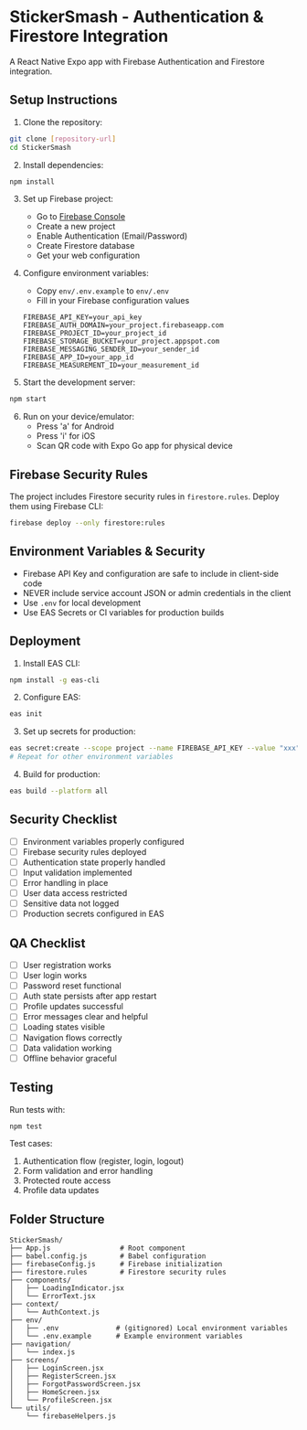 # StickerSmash - Authentication & Firestore Integration

A React Native Expo app with Firebase Authentication and Firestore integration.

## Setup Instructions

1. Clone the repository:
```bash
git clone [repository-url]
cd StickerSmash
```

2. Install dependencies:
```bash
npm install
```

3. Set up Firebase project:
   - Go to [Firebase Console](https://console.firebase.google.com)
   - Create a new project
   - Enable Authentication (Email/Password)
   - Create Firestore database
   - Get your web configuration

4. Configure environment variables:
   - Copy `env/.env.example` to `env/.env`
   - Fill in your Firebase configuration values
   ```
   FIREBASE_API_KEY=your_api_key
   FIREBASE_AUTH_DOMAIN=your_project.firebaseapp.com
   FIREBASE_PROJECT_ID=your_project_id
   FIREBASE_STORAGE_BUCKET=your_project.appspot.com
   FIREBASE_MESSAGING_SENDER_ID=your_sender_id
   FIREBASE_APP_ID=your_app_id
   FIREBASE_MEASUREMENT_ID=your_measurement_id
   ```

5. Start the development server:
```bash
npm start
```

6. Run on your device/emulator:
   - Press 'a' for Android
   - Press 'i' for iOS
   - Scan QR code with Expo Go app for physical device

## Firebase Security Rules

The project includes Firestore security rules in `firestore.rules`. Deploy them using Firebase CLI:

```bash
firebase deploy --only firestore:rules
```

## Environment Variables & Security

- Firebase API Key and configuration are safe to include in client-side code
- NEVER include service account JSON or admin credentials in the client
- Use `.env` for local development
- Use EAS Secrets or CI variables for production builds

## Deployment

1. Install EAS CLI:
```bash
npm install -g eas-cli
```

2. Configure EAS:
```bash
eas init
```

3. Set up secrets for production:
```bash
eas secret:create --scope project --name FIREBASE_API_KEY --value "xxx"
# Repeat for other environment variables
```

4. Build for production:
```bash
eas build --platform all
```

## Security Checklist

- [ ] Environment variables properly configured
- [ ] Firebase security rules deployed
- [ ] Authentication state properly handled
- [ ] Input validation implemented
- [ ] Error handling in place
- [ ] User data access restricted
- [ ] Sensitive data not logged
- [ ] Production secrets configured in EAS

## QA Checklist

- [ ] User registration works
- [ ] User login works
- [ ] Password reset functional
- [ ] Auth state persists after app restart
- [ ] Profile updates successful
- [ ] Error messages clear and helpful
- [ ] Loading states visible
- [ ] Navigation flows correctly
- [ ] Data validation working
- [ ] Offline behavior graceful

## Testing

Run tests with:
```bash
npm test
```

Test cases:
1. Authentication flow (register, login, logout)
2. Form validation and error handling
3. Protected route access
4. Profile data updates

## Folder Structure

```
StickerSmash/
├── App.js                 # Root component
├── babel.config.js        # Babel configuration
├── firebaseConfig.js      # Firebase initialization
├── firestore.rules        # Firestore security rules
├── components/           
│   ├── LoadingIndicator.jsx
│   └── ErrorText.jsx
├── context/
│   └── AuthContext.js
├── env/
│   ├── .env              # (gitignored) Local environment variables
│   └── .env.example      # Example environment variables
├── navigation/
│   └── index.js
├── screens/
│   ├── LoginScreen.jsx
│   ├── RegisterScreen.jsx
│   ├── ForgotPasswordScreen.jsx
│   ├── HomeScreen.jsx
│   └── ProfileScreen.jsx
└── utils/
    └── firebaseHelpers.js